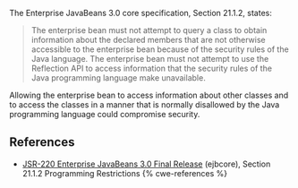 The Enterprise JavaBeans 3.0 core specification, Section 21.1.2, states:

> The enterprise bean must not attempt to query a class to obtain information about the declared members that are not otherwise accessible to the enterprise bean because of the security rules of the Java language. The enterprise bean must not attempt to use the Reflection API to access information that the security rules of the Java programming language make unavailable.

Allowing the enterprise bean to access information about other classes and to access the classes in a manner that is normally disallowed by the Java programming language could compromise security.


## References
* [ JSR-220 Enterprise JavaBeans 3.0 Final Release](http://jcp.org/aboutJava/communityprocess/final/jsr220/index.html) (ejbcore), Section 21.1.2 Programming Restrictions
{% cwe-references %}
